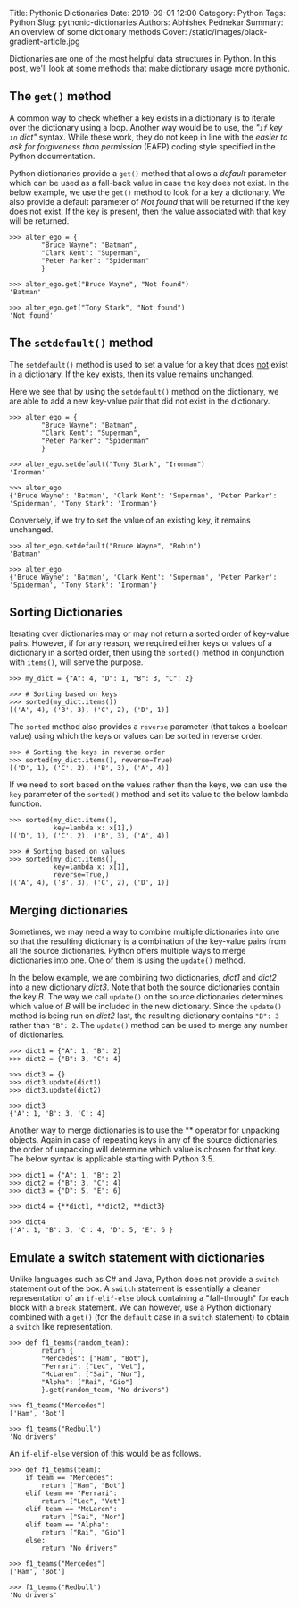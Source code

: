 Title: Pythonic Dictionaries
Date: 2019-09-01 12:00
Category: Python
Tags: Python
Slug: pythonic-dictionaries
Authors: Abhishek Pednekar
Summary: An overview of some dictionary methods
Cover: /static/images/black-gradient-article.jpg

Dictionaries are one of the most helpful data structures in Python. In this post, we'll look at some methods that make dictionary usage more pythonic.

## The `get()` method
A common way to check whether a key exists in a dictionary is to iterate over the dictionary using a loop. Another way would be to use, the *"`if` key `in` dict"* syntax. While these work, they do not keep in line with the *easier to ask for forgiveness than permission* (EAFP) coding style specified in the Python documentation.

Python dictionaries provide a `get()` method that allows a *default* parameter which can be used as a fall-back value in case the key does not exist. In the below example, we use the `get()` method to look for a key a dictionary. We also provide a default parameter of *Not found* that will be returned if the key does not exist. If the key is present, then the value associated with that key will be returned.

```
>>> alter_ego = {
        "Bruce Wayne": "Batman", 
        "Clark Kent": "Superman", 
        "Peter Parker": "Spiderman"
        }
                
>>> alter_ego.get("Bruce Wayne", "Not found")
'Batman'

>>> alter_ego.get("Tony Stark", "Not found")
'Not found' 
```

## The `setdefault()` method
The `setdefault()` method is used to set a value for a key that does <u>not</u> exist in a dictionary. If the key exists, then its value remains unchanged.

Here we see that by using the `setdefault()` method on the dictionary, we are able to add a new key-value pair that did not exist in the dictionary.

```
>>> alter_ego = {
        "Bruce Wayne": "Batman", 
        "Clark Kent": "Superman", 
        "Peter Parker": "Spiderman"
        }

>>> alter_ego.setdefault("Tony Stark", "Ironman")
'Ironman'

>>> alter_ego
{'Bruce Wayne': 'Batman', 'Clark Kent': 'Superman', 'Peter Parker': 'Spiderman', 'Tony Stark': 'Ironman'}
```

Conversely, if we try to set the value of an existing key, it remains unchanged.

```
>>> alter_ego.setdefault("Bruce Wayne", "Robin")
'Batman'

>>> alter_ego
{'Bruce Wayne': 'Batman', 'Clark Kent': 'Superman', 'Peter Parker': 'Spiderman', 'Tony Stark': 'Ironman'}
```

## Sorting Dictionaries
Iterating over dictionaries may or may not return a sorted order of key-value pairs. However, if for any reason, we required either keys or values of a dictionary in a sorted order, then using the `sorted()` method in conjunction with `items()`, will serve the purpose. 

```
>>> my_dict = {"A": 4, "D": 1, "B": 3, "C": 2}

>>> # Sorting based on keys
>>> sorted(my_dict.items())
[('A', 4), ('B', 3), ('C', 2), ('D', 1)]
```

The `sorted` method also provides a `reverse` parameter (that takes a boolean value) using which the keys or values can be sorted in reverse order.

```
>>> # Sorting the keys in reverse order
>>> sorted(my_dict.items(), reverse=True)
[('D', 1), ('C', 2), ('B', 3), ('A', 4)]
```

If we need to sort based on the values rather than the keys, we can use the `key` parameter of the `sorted()` method and set its value to the below lambda function.

```
>>> sorted(my_dict.items(), 
           key=lambda x: x[1],)
[('D', 1), ('C', 2), ('B', 3), ('A', 4)]

>>> # Sorting based on values
>>> sorted(my_dict.items(), 
           key=lambda x: x[1], 
           reverse=True,)
[('A', 4), ('B', 3), ('C', 2), ('D', 1)]
```

## Merging dictionaries
Sometimes, we may need a way to combine multiple dictionaries into one so that the resulting dictionary is a combination of the key-value pairs from all the source dictionaries. Python offers multiple ways to merge dictionaries into one. One of them is using the `update()` method.

In the below example, we are combining two dictionaries, *dict1* and *dict2* into a new dictionary *dict3*. Note that both the source dictionaries contain the key *B*. The way we call `update()` on the source dictionaries determines which value of *B* will be included in the new dictionary. Since the `update()` method is being run on *dict2* last, the resulting dictionary contains `"B": 3` rather than `"B": 2`. The `update()` method can be used to merge any number of dictionaries.

```
>>> dict1 = {"A": 1, "B": 2}
>>> dict2 = {"B": 3, "C": 4}

>>> dict3 = {}
>>> dict3.update(dict1)
>>> dict3.update(dict2)

>>> dict3
{'A': 1, 'B': 3, 'C': 4}
```

Another way to merge dictionaries is to use the ** operator for unpacking objects. Again in case of repeating keys in any of the source dictionaries, the order of unpacking will determine which value is chosen for that key. The below syntax is applicable starting with Python 3.5.

```
>>> dict1 = {"A": 1, "B": 2}
>>> dict2 = {"B": 3, "C": 4}
>>> dict3 = {"D": 5, "E": 6}

>>> dict4 = {**dict1, **dict2, **dict3}

>>> dict4
{'A': 1, 'B': 3, 'C': 4, 'D': 5, 'E': 6 }
```

## Emulate a switch statement with dictionaries
Unlike languages such as C# and Java, Python does not provide a `switch` statement out of the box. A `switch` statement is essentially a cleaner representation of an `if-elif-else` block containing a "fall-through" for each block with a `break` statement. We can however, use a Python dictionary combined with a `get()` (for the `default` case in a `switch` statement) to obtain a `switch` like representation.

```
>>> def f1_teams(random_team):
	    return {
        "Mercedes": ["Ham", "Bot"], 
        "Ferrari": ["Lec", "Vet"], 
        "McLaren": ["Sai", "Nor"], 
        "Alpha": ["Rai", "Gio"]
        }.get(random_team, "No drivers")

>>> f1_teams("Mercedes")
['Ham', 'Bot']

>>> f1_teams("Redbull")
'No drivers'
```

An `if-elif-else` version of this would be as follows.

```
>>> def f1_teams(team):
	if team == "Mercedes":
		return ["Ham", "Bot"]
	elif team == "Ferrari":
		return ["Lec", "Vet"]
	elif team == "McLaren":
		return ["Sai", "Nor"]
	elif team == "Alpha":
		return ["Rai", "Gio"]
	else:
		return "No drivers"
	
>>> f1_teams("Mercedes")
['Ham', 'Bot']

>>> f1_teams("Redbull")
'No drivers'
```